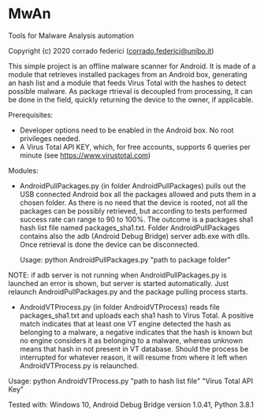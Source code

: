 # MwAn
Tools for Malware Analysis automation

Copyright (c) 2020 corrado federici (corrado.federici@unibo.it)

This simple project is an offline malware scanner for Android. It is made of a module that retrieves installed packages from an Android box, generating an hash list and a module that feeds Virus Total with the hashes to detect possible malware. As package rtrieval is decoupled from processing, it can be done in the field, quickly returning the device to the owner, if applicable.

Prerequisites:

- Developer options need to be enabled in the Android box. No root privileges needed.
- A Virus Total API KEY, which, for free accounts, supports 6 queries per minute (see https://www.virustotal.com) 

Modules:

- AndroidPullPackages.py (in folder AndroidPullPackages) pulls out the USB connected Android box all the packages allowed and puts them in a chosen folder. As there is no need that the device is rooted, not all the packages can be possibly retrieved, but according to tests performed success rate can range to 90 to 100%. The outcome is a packages sha1 hash list file named packages_sha1.txt. Folder AndroidPullPackages contains also the adb (Android Debug Bridge) server adb.exe with dlls. Once retrieval is done the device can be disconnected.

  Usage: python AndroidPullPackages.py "path to package folder"
  
NOTE: if adb server is not running when AndroidPullPackages.py is launched an error is shown, but server is started automatically. Just relaunch AndroidPullPackages.py and the package pulling process starts.
  
- AndroidVTProcess.py (in folder AndroidVTProcess) reads file packages_sha1.txt and uploads each sha1 hash to Virus Total. A positive match indicates that at least one VT engine detected the hash as belonging to a malware, a negative indicates that the hash is known but no engine considers it as belonging to a malware, whereas unknown means that hash in not present in VT database. Should the process be interrupted for whatever reason, it will resume from where it left when AndroidVTProcess.py is relaunched.

Usage: python AndroidVTProcess.py "path to hash list file" "Virus Total API Key"
 
Tested with: Windows 10, Android Debug Bridge version 1.0.41, Python 3.8.1

